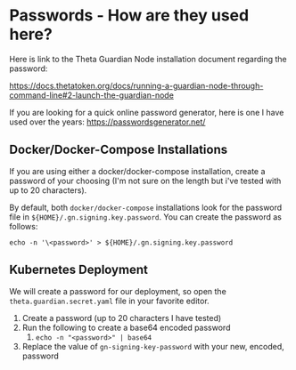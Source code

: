 # Passwords - How are they used here?

Here is link to the Theta Guardian Node installation document regarding the password:

https://docs.thetatoken.org/docs/running-a-guardian-node-through-command-line#2-launch-the-guardian-node

If you are looking for a quick online password generator, here is one I have used over the years: https://passwordsgenerator.net/

## Docker/Docker-Compose Installations

If you are using either a docker/docker-compose installation, create a password
of your choosing (I'm not sure on the length but i've tested with up to 20 characters).

By default, both `docker/docker-compose` installations look for the password file in `${HOME}/.gn.signing.key.password`. You can create the password as follows:

```console
echo -n '\<password>' > ${HOME}/.gn.signing.key.password
```

## Kubernetes Deployment

We will create a password for our deployment, so open the `theta.guardian.secret.yaml` file in your favorite editor.

1. Create a password (up to 20 characters I have tested)
2. Run the following to create a base64 encoded password
    1. `echo -n "<password>" | base64`
3. Replace the value of `gn-signing-key-password` with your new, encoded, password
